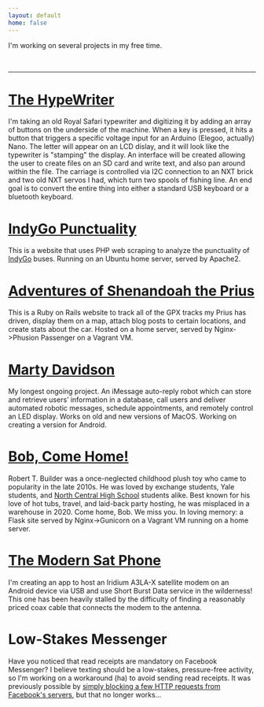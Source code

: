 ```yaml
---
layout: default
home: false
---
```

<!--add extra play stylesheet specific to this page-->
<head>
    <link rel="stylesheet" href="{{ '/assets/css/play.css' | prepend: site.baseurl }}">
</head>

<p class="w-8/12 pb-2 font-mono">
    I'm working on several projects in my free time.
</p>
<br>
<hr>
<!--hypewriter section-->
<div class="project">
<h1 class="text-5xl">
    <a id="hypewriter" href="https://github.com/serviceberry3/hypewriter">The HypeWriter</a>
</h1>
<p class="project-content">I'm taking an old Royal Safari typewriter and digitizing it by adding an array of buttons on the underside of the machine.
    When a key is pressed, it hits a button that triggers a specific voltage input for an Arduino (Elegoo, actually) Nano. 
    The letter will appear on an LCD dislay, and it will look like the typewriter is "stamping" the display. An interface will 
    be created allowing the user to create files on an SD card and write text, and also pan around within the file. The carriage
    is controlled via I2C connection to an NXT brick and two old NXT servos I had, which turn two spools of fishing line.
    An end goal is to convert the entire thing into either a standard USB keyboard or a bluetooth keyboard.</p>
</div>
<div class="project">
<h1 class="text-5xl">
    <a id="indygo" href="https://github.com/serviceberry3/indygo_punctuality">IndyGo Punctuality</a>
</h1>
<p class="project-content">This is a website that uses PHP web scraping to analyze the punctuality of <a href="https://www.indygo.net">
    IndyGo</a> buses. Running on an Ubuntu home server, served by Apache2.</p>
</div>
<div class="project">
<h1 class="text-5xl">
    <a id="shen" href="https://github.com/serviceberry3/shenandoahthepri.us">Adventures of Shenandoah the Prius</a>
</h1>
<p class="project-content">This is a Ruby on Rails website to track all of the GPX tracks my Prius has driven, display them on a map, attach blog 
    posts to certain locations, and create stats about the car. Hosted on a home server, served by Nginx->Phusion Passenger 
    on a Vagrant VM.</p>
</div>
<div class="project">
<h1 class="text-5xl">
    <a id="marty" href="https://github.com/serviceberry3/marty-davidson">Marty Davidson</a>
</h1>
<p class="project-content">My longest ongoing project. An iMessage auto-reply robot which can store and retrieve users’ information in a database, 
    call users and deliver automated robotic messages, schedule appointments, and remotely control an LED display. Works on old and new
    versions of MacOS. Working on creating a version for Android.
</p>
</div>
<div class="project">
<h1 class="text-5xl">
    <a id="bob" href="https://github.com/serviceberry3/bob_come_home">Bob, Come Home!</a>
</h1>
<p class="project-content">Robert T. Builder was a once-neglected childhood plush toy who came to popularity in the late 2010s. He was 
    loved by exchange students, Yale students, and <a href="https://www.nchs.cc">North Central High 
    School</a> students alike. Best known for his love 
    of hot tubs, travel, and laid-back party hosting, he was misplaced in a warehouse in 2020. Come home, Bob. We miss you.
    In loving memory: a Flask site served by Nginx->Gunicorn on a Vagrant VM running on a home server.</p>
</div>
<div class="project">
<h1 class="text-5xl">
    <a id="satphone" href="https://github.com/serviceberry3/iridium_android_sbd">The Modern Sat Phone</a>
</h1>
<p class="project-content">I'm creating an app to host an Iridium A3LA-X satellite modem on an Android device via USB and use Short Burst Data service in 
    the wilderness! This one has been heavily stalled by the difficulty of finding a reasonably priced coax cable that 
    connects the modem to the antenna.</p>
</div>
<div class="project">
<h1 class="text-5xl">
    Low-Stakes Messenger
</h1>
<p class="project-content">Have you noticed that read receipts are mandatory on Facebook Messenger? I believe texting should be a low-stakes, pressure-free activity, so I'm working
    on a workaround (ha) to avoid sending read receipts. It was previously possible by <a href="https://github.com/raphaelrk/messenger-lowkey">simply blocking 
    a few HTTP requests from Facebook's servers</a>, but that no longer works...
</p>
</div>

<script src="{{ '/assets/js/play.js' | prepend: site.baseurl }}"></script>

